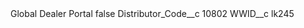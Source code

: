 <?xml version="1.0" encoding="UTF-8"?>
<CustomMetadata xmlns="http://soap.sforce.com/2006/04/metadata" xmlns:xsi="http://www.w3.org/2001/XMLSchema-instance" xmlns:xsd="http://www.w3.org/2001/XMLSchema">
    <label>Global Dealer Portal</label>
    <protected>false</protected>
    <values>
        <field>Distributor_Code__c</field>
        <value xsi:type="xsd:string">10802</value>
    </values>
    <values>
        <field>WWID__c</field>
        <value xsi:type="xsd:string">lk245</value>
    </values>
</CustomMetadata>
